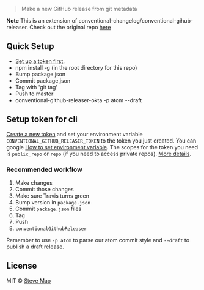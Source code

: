 > Make a new GitHub release from git metadata

**Note** This is an extension of conventional-changelog/conventional-gihub-releaser. Check out the original repo [here](https://github.com/conventional-changelog/conventional-github-releaser)

## Quick Setup
  * [Set up a token first](#setup-token-for-cli).
  * npm install -g (in the root directory for this repo)
  * Bump package.json 
  * Commit package.json
  * Tag with 'git tag'
  * Push to master
  * conventional-github-releaser-okta -p atom --draft 

## Setup token for cli

[Create a new token](https://github.com/settings/tokens/new) and set your environment variable `CONVENTIONAL_GITHUB_RELEASER_TOKEN` to the token you just created. You can google [How to set environment variable](https://www.google.com.au/webhp?sourceid=chrome-instant&ion=1&espv=2&ie=UTF-8#q=how%20to%20set%20environment%20variable). The scopes for the token you need is `public_repo` or `repo` (if you need to access private repos). [More details](https://developer.github.com/v3/oauth/#scopes).

### Recommended workflow

1. Make changes
2. Commit those changes
3. Make sure Travis turns green
4. Bump version in `package.json`
5. Commit `package.json` files
6. Tag
7. Push
8. `conventionalGithubReleaser`

Remember to use `-p atom` to parse our atom commit style and `--draft` to publish a draft release.

## License

MIT © [Steve Mao](https://github.com/stevemao)
